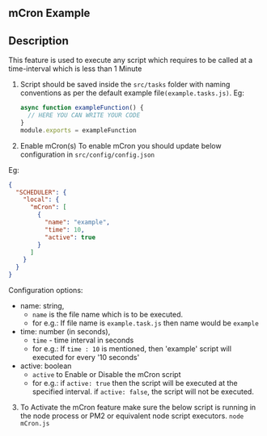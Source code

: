 ## mCron Example

## Description

This feature is used to execute any script which requires to be called at a time-interval which is less than 1 Minute

1. Script should be saved inside the `src/tasks` folder with naming conventions as per the default example file`(example.tasks.js)`.
   Eg:

   ```javascript
   async function exampleFunction() {
     // HERE YOU CAN WRITE YOUR CODE
   }
   module.exports = exampleFunction
   ```

2) Enable mCron(s)
To enable mCron you should update below configuration in ```src/config/config.json```


Eg:

```json
{
  "SCHEDULER": {
    "local": {
      "mCron": [
        {
          "name": "example",
          "time": 10,
          "active": true
        }
      ]
    }
  }
}
```
Configuration options:

   - name: string,
     - `name` is the file name which is to be executed.
     - for e.g.: If file name is `example.task.js` then name would be `example`
   - time: number (in seconds),
     - `time` - time interval in seconds
     - for e.g.: If `time : 10` is mentioned, then 'example' script will executed for every '10 seconds'
   - active: boolean
     - `active` to Enable or Disable the mCron script
     - for e.g.: if `active: true` then the script will be executed at the specified interval. if `active: false`, the script will not be executed.

3. To Activate the mCron feature make sure the below script is running in the node process or PM2 or equivalent node script executors.
`node mCron.js`
